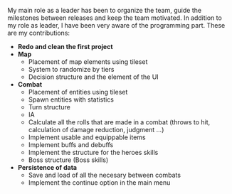 My main role as a leader has been to organize the team, guide the milestones between releases and keep the team motivated. In addition to my role as leader, I have been very aware of the programming part. These are my contributions:

* **Redo and clean the first project**
* **Map**
  * Placement of map elements using tileset
  * System to randomize by tiers
  * Decision structure and the element of the UI
* **Combat**
  * Placement of entities using tileset
  * Spawn entities with statistics
  * Turn structure
  * IA
  * Calculate all the rolls that are made in a combat (throws to hit, calculation of damage reduction, judgment ...)
  * Implement usable and equippable items
  * Implement buffs and debuffs
  * Implement the structure for the heroes skills
  * Boss structure (Boss skills)
* **Persistence of data**
  * Save and load of all the necesary between combats
  * Implement the continue option in the main menu

